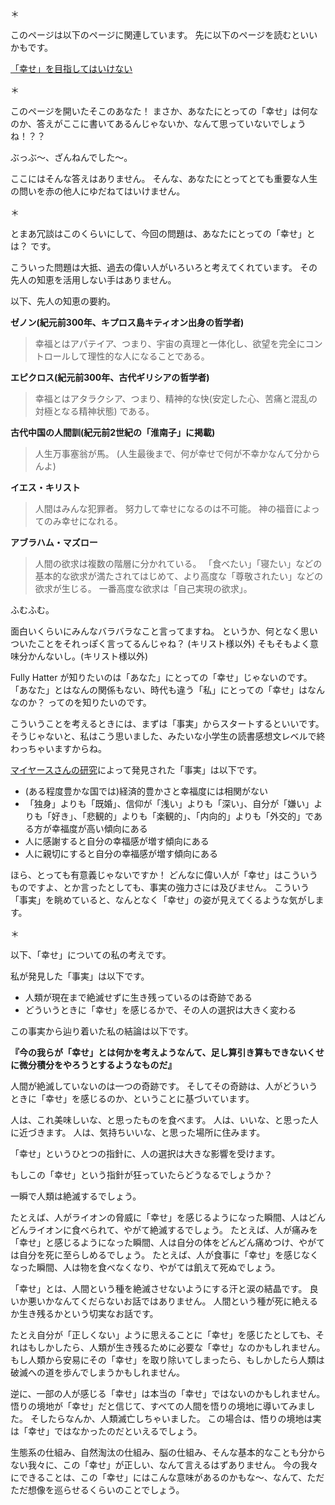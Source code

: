 
<!-- あなたにとっての「幸せ」は？ -->

＊

このページは以下のページに関連しています。
先に以下のページを読むといいかもです。

[「幸せ」を目指してはいけない](your-goal)

＊

このページを開いたそこのあなた！
まさか、あなたにとっての「幸せ」は何なのか、答えがここに書いてあるんじゃないか、なんて思っていないでしょうね！？？

ぶっぶ〜、ざんねんでした〜。

ここにはそんな答えはありません。
そんな、あなたにとってとても重要な人生の問いを赤の他人にゆだねてはいけません。

＊

とまあ冗談はこのくらいにして、今回の問題は、あなたにとっての「幸せ」とは？ です。

こういった問題は大抵、過去の偉い人がいろいろと考えてくれています。
その先人の知恵を活用しない手はありません。

以下、先人の知恵の要約。

**ゼノン(紀元前300年、キプロス島キティオン出身の哲学者)**
> 幸福とはアパテイア、つまり、宇宙の真理と一体化し、欲望を完全にコントロールして理性的な人になることである。

**エピクロス(紀元前300年、古代ギリシアの哲学者)**
> 幸福とはアタラクシア、つまり、精神的な快(安定した心、苦痛と混乱の対極となる精神状態) である。

**古代中国の人間訓(紀元前2世紀の「淮南子」に掲載)**
> 人生万事塞翁が馬。
> (人生最後まで、何が幸せで何が不幸かなんて分からんよ)

**イエス・キリスト**
> 人間はみんな犯罪者。
> 努力して幸せになるのは不可能。
> 神の福音によってのみ幸せになれる。

**アブラハム・マズロー**
> 人間の欲求は複数の階層に分かれている。
> 「食べたい」「寝たい」などの基本的な欲求が満たされてはじめて、より高度な「尊敬されたい」などの欲求が生じる。
> 一番高度な欲求は「自己実現の欲求」。

ふむふむ。

面白いくらいにみんなバラバラなこと言ってますね。 
というか、何となく思いついたことをそれっぽく言ってるんじゃね？ (キリスト様以外)
そもそもよく意味分かんないし。(キリスト様以外)

Fully Hatter が知りたいのは「あなた」にとっての「幸せ」じゃないのです。
「あなた」とはなんの関係もない、時代も違う「私」にとっての「幸せ」はなんなのか？ ってのを知りたいのです。

こういうことを考えるときには、まずは「事実」からスタートするといいです。 
そうじゃないと、私はこう思いました、みたいな小学生の読書感想文レベルで終わっちゃいますからね。

[マイヤースさんの研究](http://www.davidmyers.org/Brix?pageID=47)によって発見された「事実」は以下です。
- (ある程度豊かな国では)経済的豊かさと幸福度には相関がない
- 「独身」よりも「既婚」、信仰が「浅い」よりも「深い」、自分が「嫌い」よりも「好き」、「悲観的」よりも「楽観的」、「内向的」よりも「外交的」である方が幸福度が高い傾向にある
- 人に感謝すると自分の幸福感が増す傾向にある
- 人に親切にすると自分の幸福感が増す傾向にある

ほら、とっても有意義じゃないですか！
どんなに偉い人が「幸せ」はこういうものですよ、とか言ったとしても、事実の強力さには及びません。
こういう「事実」を眺めていると、なんとなく「幸せ」の姿が見えてくるような気がします。

＊

以下、「幸せ」についての私の考えです。

私が発見した「事実」は以下です。
- 人類が現在まで絶滅せずに生き残っているのは奇跡である
- どういうときに「幸せ」を感じるかで、その人の選択は大きく変わる

この事実から辿り着いた私の結論は以下です。

**『今の我らが「幸せ」とは何かを考えようなんて、足し算引き算もできないくせに微分積分をやろうとするようなものだ』**

人間が絶滅していないのは一つの奇跡です。
そしてその奇跡は、人がどういうときに「幸せ」を感じるのか、ということに基づいています。

人は、これ美味しいな、と思ったものを食べます。
人は、いいな、と思った人に近づきます。
人は、気持ちいいな、と思った場所に住みます。

「幸せ」というひとつの指針に、人の選択は大きな影響を受けます。

もしこの「幸せ」という指針が狂っていたらどうなるでしょうか？

一瞬で人類は絶滅するでしょう。

たとえば、人がライオンの脅威に「幸せ」を感じるようになった瞬間、人はどんどんライオンに食べられて、やがて絶滅するでしょう。
たとえば、人が痛みを「幸せ」と感じるようになった瞬間、人は自分の体をどんどん痛めつけ、やがては自分を死に至らしめるでしょう。
たとえば、人が食事に「幸せ」を感じなくなった瞬間、人は物を食べなくなり、やがては飢えて死ぬでしょう。

「幸せ」とは、人間という種を絶滅させないようにする汗と涙の結晶です。
良いか悪いかなんてくだらないお話ではありません。
人間という種が死に絶えるか生き残るかという切実なお話です。

たとえ自分が「正しくない」ように思えることに「幸せ」を感じたとしても、それはもしかしたら、人類が生き残るために必要な「幸せ」なのかもしれません。 
もし人類から安易にその「幸せ」を取り除いてしまったら、もしかしたら人類は破滅への道を歩んでしまうかもしれません。

逆に、一部の人が感じる「幸せ」は本当の「幸せ」ではないのかもしれません。
悟りの境地が「幸せ」だと信じて、すべての人間を悟りの境地に導いてみました。
そしたらなんか、人類滅亡しちゃいました。 
この場合は、悟りの境地は実は「幸せ」ではなかったのだといえるでしょう。

生態系の仕組み、自然淘汰の仕組み、脳の仕組み、そんな基本的なことも分からない我々に、この「幸せ」が正しい、なんて言えるはずありません。
今の我々にできることは、この「幸せ」にはこんな意味があるのかもな〜、なんて、ただただ想像を巡らせるくらいのことでしょう。
